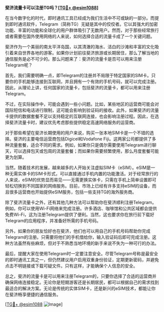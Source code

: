 **斐济流量卡可以注册TG吗？[[TG💪+ @esim1088](https://t.me/s/esim1088)]**

在当今数字化的时代，即时通讯工具已经成为我们生活中不可或缺的一部分。而提到即时通讯软件，Telegram（简称TG）无疑是其中的佼佼者。它以其强大的加密功能、丰富的功能和全球化的用户群体吸引了无数用户。然而，对于那些经常旅行或者需要在国外使用网络的人来说，如何选择合适的流量卡成了一个关键问题。

斐济作为一个美丽的南太平洋岛国，以其清澈的海水、洁白的沙滩和丰富的文化吸引着来自世界各地的游客。如果你计划前往斐济旅游或长期居住，那么了解当地的通信服务是必不可少的。那么问题来了：斐济的流量卡是否可以用来注册Telegram呢？

首先，我们需要明确一点，即Telegram的注册并不局限于特定国家的SIM卡。只要你的手机能够连接到互联网，并且拥有一个有效的手机号码，就可以完成注册。因此，从理论上讲，任何国家的流量卡，包括斐济的流量卡，都可以用来注册Telegram。

不过，在实际操作中，可能会遇到一些小问题。比如，某些地区的运营商可能会对国际短信和电话进行限制，这可能会影响到验证码的接收。此外，如果斐济的流量卡提供的数据套餐不足以支持稳定的互联网连接，也会影响注册过程。因此，在选择斐济流量卡时，建议优先考虑那些提供稳定高速网络服务的运营商。

对于那些希望在斐济长期使用的用户来说，购买一张本地SIM卡是一个不错的选择。斐济的主要电信运营商包括Digicel和Vodafone Fiji。这两家公司都提供了多种流量套餐，适合不同的需求。例如，如果你只是偶尔需要使用Telegram进行聊天，可以选择包天或包周的流量套餐；而如果你需要频繁使用，那么月度套餐可能更为划算。

当然，随着技术的发展，越来越多的人开始关注虚拟SIM卡（eSIM）。eSIM是一种无需实体卡的SIM卡形式，可以直接通过手机内置的功能激活。对于经常旅行的人来说，eSIM的优势显而易见——无需更换实体卡，只需在手机上简单设置即可轻松切换到不同国家的网络服务。目前，市场上已经有许多支持eSIM的设备，而且很多运营商也开始提供eSIM服务，包括一些支持TG的海外服务商。

除了斐济流量卡之外，还有其他几种方法可以帮助你在斐济顺利注册Telegram。例如，你可以使用Wi-Fi网络来完成注册。许多酒店、咖啡馆和公共区域都会提供免费Wi-Fi，这为注册Telegram提供了便利。当然，这也要求你在旅行前下载好Telegram的应用程序，并准备好所需的手机号码。

另外，如果你的朋友恰好也在斐济，他们也可以用自己的手机号码帮助你完成Telegram的注册。只需要将他们的手机借给你，输入验证码后即可完成注册。这种方法虽然有些麻烦，但对于不熟悉当地环境的新手来说不失为一种可行的办法。

最后，提醒大家在使用Telegram时一定要注意安全。尽管Telegram号称是最安全的即时通讯工具之一，但仍然建议用户启用双重身份验证，定期更新密码，并避免点击不明链接或下载可疑文件。只有这样，才能确保个人信息的安全。

总之，斐济的流量卡是可以用来注册Telegram的，只要你选择了合适的运营商并确保网络连接稳定。无论你是短期游客还是长期居民，都可以根据自己的需求找到最适合的解决方案。无论是传统的实体SIM卡，还是新兴的eSIM技术，都能让你在斐济畅享便捷的通信服务。

[[TG💪+ @esim1088](https://t.me/s/esim1088) ![Image](https://i.postimg.cc/4NQfJmqS/Snipaste-2025-05-13-00-14-12.png)]